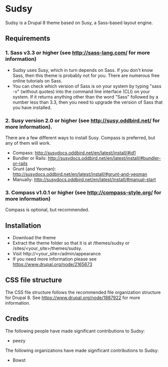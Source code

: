 # Sudsy
Sudsy is a Drupal 8 theme based on Susy, a Sass-based layout engine.

## Requirements

### 1. Sass v3.3 or higher (see http://sass-lang.com/ for more information)
  * Sudsy uses Susy, which in turn depends on Sass. If you don't know Sass,
  then this theme is probably not for you. There are numerous free online
  tutorials on Sass.
  * You can check which version of Sass is on your system by typing "sass -v" 
  (without quotes) into the command line interface (CLI) on your system. If it
  returns anything other than the word "Sass" followed by a number less than
  3.3, then you need to upgrade the version of Sass that you have installed.
  
### 2. Susy version 2.0 or higher (see http://susy.oddbird.net/ for more information).
  There are a few different ways to install Susy. Compass is
  preferred, but any of them will work.
 
 * Compass: http://susydocs.oddbird.net/en/latest/install/#id1
 * Bundler or Rails: http://susydocs.oddbird.net/en/latest/install/#bundler-or-rails
 * Grunt (and Yeoman): http://susydocs.oddbird.net/en/latest/install/#grunt-and-yeoman
 * Manually: http://susydocs.oddbird.net/en/latest/install/#manual-start

### 3. Compass v1.0.1 or higher (see http://compass-style.org/ for more information)
  Compass is optional, but recommended.

## Installation
  * Download the theme 
  * Extract the theme folder so that it is at /themes/sudsy or /sites/<your_site>/themes/sudsy.
  * Visit http://<your_site>/admin/appearance
  * If you need more information please see https://www.drupal.org/node/2165673

## CSS file structure
  The CSS file structure follows the recommended file organization structure for
  Drupal 8. See https://www.drupal.org/node/1887922 for more information.

## Credits
  The following people have made significant contributions to Sudsy:

  * peezy

  The following organizations have made significant contributions to Sudsy:

  * Bowst
